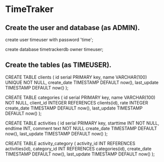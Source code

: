# TimeTraker

## Create the user and database (as ADMIN).

create user timeuser with password 'time';

create database timetrackerdb owner timeuser;

## Create the tables (as TIMEUSER).

CREATE TABLE clients (
    id serial PRIMARY key, 
    name VARCHAR(100) UNIQUE NOT NULL, 
    create_date TIMESTAMP DEFAULT now(),
    last_update TIMESTAMP DEFAULT now() 
);

CREATE TABLE categories (
    id serial PRIMARY key, 
    name VARCHAR(100) NOT NULL,
    client_id INTEGER REFERENCES clients(id),
    rate INTEGER
    create_date TIMESTAMP DEFAULT now(),
    last_update TIMESTAMP DEFAULT now()
);

CREATE TABLE activities (
    id serial PRIMARY key, 
    starttime INT NOT NULL, 
    endtime INT,
    comment text NOT NULL
	create_date TIMESTAMP DEFAULT now(),
    last_update TIMESTAMP DEFAULT now()
);

CREATE TABLE activity_category (
    activity_id INT REFERENCES activities(id),
    category_id INT REFERENCES categories(id),
    create_date TIMESTAMP DEFAULT now(),
    last_update TIMESTAMP DEFAULT now()
);